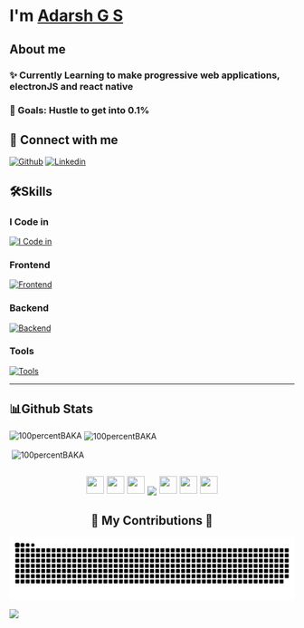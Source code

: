 # I'm [Adarsh G S](https://github.com/100percentBAKA)

## About me

### ✨ Currently Learning to make progressive web applications, electronJS and react native

### 🎯 Goals: Hustle to get into 0.1%

## 🚀 Connect with me

[![Github](https://skillicons.dev/icons?i=github)](https://github.com/100percentBAKA)
[![Linkedin](https://skillicons.dev/icons?i=linkedin)](https://www.linkedin.com/in/adarshgs/)

## 🛠️Skills

### I Code in

[![I Code in](https://skillicons.dev/icons?i=c,cpp,python,java,kotlin,js)](https://github.com/keshavop)

### Frontend

[![Frontend](https://skillicons.dev/icons?i=html,css,bootstrap,tailwind,js,ts,react,materialui,figma)](https://github.com/100percentBAKA)

### Backend

[![Backend](https://skillicons.dev/icons?i=spring,mongo,mysql,postgres,firebase,appwrite,aws)](https://github.com/100percentBAKA)

### Tools

[![Tools](https://skillicons.dev/icons?i=git,github,githubactions,linux,androidstudio,docker,vscode,idea,md)](https://github.com/100percentBAKA)

<hr>

## 📊Github Stats

<p><img align="left" src="https://github-readme-stats.vercel.app/api/top-langs?username=100percentBAKA&langs_count=10&show_icons=true&locale=en&theme=radical" alt="100percentBAKA" /></p>

<p>&nbsp;<img align="center" src="https://github-readme-stats.vercel.app/api?username=100percentBAKA&show_icons=true&locale=en&theme=radical" alt="100percentBAKA" /></p>
 
<p>&nbsp;<img align="center" src="https://github-readme-streak-stats.herokuapp.com/?user=100percentBAKA&theme=radical" alt="100percentBAKA" /></p>

<h2 align="center">
<img src="https://firebasestorage.googleapis.com/v0/b/storage-2a9f1.appspot.com/o/github-readme-img%2Fparty-parrot.gif?alt=media&token=27a30ea7-24f3-46db-97bd-69351d5411ea" width="31" height="31"/>
<img src="https://firebasestorage.googleapis.com/v0/b/storage-2a9f1.appspot.com/o/github-readme-img%2Fparty-parrot.gif?alt=media&token=27a30ea7-24f3-46db-97bd-69351d5411ea" width="31" height="31"/>
<img src="https://firebasestorage.googleapis.com/v0/b/storage-2a9f1.appspot.com/o/github-readme-img%2Fparty-parrot.gif?alt=media&token=27a30ea7-24f3-46db-97bd-69351d5411ea" width="31" height="31"/>
<img src="https://komarev.com/ghpvc/?username=100percentBAKA&&style=round-square" align="center" />
<img src="https://firebasestorage.googleapis.com/v0/b/storage-2a9f1.appspot.com/o/github-readme-img%2Fparty-parrot-2.gif?alt=media&token=4d7be19e-492c-4f18-9ea2-3773989b2721" width="31" height="31"/>
<img src="https://firebasestorage.googleapis.com/v0/b/storage-2a9f1.appspot.com/o/github-readme-img%2Fparty-parrot-2.gif?alt=media&token=4d7be19e-492c-4f18-9ea2-3773989b2721" width="31" height="31"/>
<img src="https://firebasestorage.googleapis.com/v0/b/storage-2a9f1.appspot.com/o/github-readme-img%2Fparty-parrot-2.gif?alt=media&token=4d7be19e-492c-4f18-9ea2-3773989b2721" width="31" height="31"/>
</h2>

<div align="center">
  <h2>🐍 My Contributions 🐍</h2>
  <img alt="snake eating my contributions" src="https://raw.githubusercontent.com/salesp07/salesp07/output/github-contribution-grid-snake.svg" />
  <br/>
</div>

![](https://i.imgur.com/waxVImv.png)
